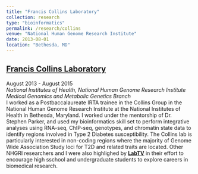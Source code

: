 ```yaml
---
title: "Francis Collins Laboratory"
collection: research
type: "bioinformatics"
permalink: /research/collins
venue: "National Human Genome Research Institute"
date: 2013-08-01
location: "Bethesda, MD"
---
```



## [Francis Collins Laboratory](https://www.genome.gov/27534095/collins--group/)  
August 2013 - August 2015  
*National Institutes of Health, National Human Genome Research Institute*  
*Medical Genomics and Metabolic Genetics Branch*    
I worked as a Postbaccalaureate IRTA trainee in the Collins Group in the National Human Genome Research Institute at the National Institutes of Health in Bethesda, Maryland. I worked under the mentorship of Dr. Stephen Parker, and used my bioinformatics skill set to perform integrative analyses using RNA-seq, ChIP-seq, genotypes, and chromatin state data to identify regions involved in Type 2 Diabetes susceptibility. The Collins lab is particularly interested in non-coding regions where the majority of Genome Wide Association Study loci for T2D and related traits are located. Other NHGRI researchers and I were also highlighed by [**LabTV**](https://www.youtube.com/watch?v=e_ieJsPz1hc) in their effort to encourage high sschool and undergraduate students to explore careers in biomedical research.
